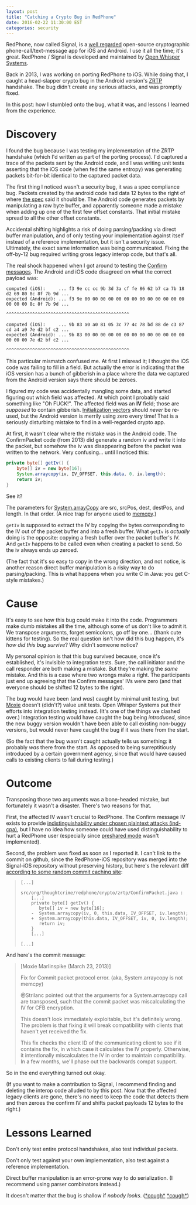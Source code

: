 ```yaml
---
layout: post
title: "Catching a Crypto Bug in RedPhone"
date: 2016-02-22 11:30:00 EST
categories: security
---
```


RedPhone, now called Signal, is a [well regarded](https://youtu.be/vILAlhwUgIU?t=38m43s) open-source cryptographic phone-call/text-message app for iOS and Android.
I use it all the time; it's great.
RedPhone / Signal is developed and maintained by [Open Whisper Systems](https://whispersystems.org/).

Back in 2013, I was working on porting RedPhone to iOS.
While doing that, I caught a head-slapper crypto bug in the Android version's [ZRTP](https://en.wikipedia.org/wiki/ZRTP) handshake.
The bug didn't create any serious attacks, and was promptly fixed.

In this post: how I stumbled onto the bug, what it was, and lessons I learned from the experience.

# Discovery

I found the bug because I was testing my implementation of the ZRTP handshake (which I'd written as part of the porting process).
I'd captured a trace of the packets sent by the Android code, and I was writing unit tests asserting that the iOS code (when fed the same entropy) was generating packets bit-for-bit identical to the captured packet data.

The first thing I noticed wasn't a security bug, it was a spec compliance bug.
Packets created by the android code had data 12 bytes to the right of where [the spec](https://tools.ietf.org/html/rfc6189) said it should be.
The Android code generates packets by manipulating a raw byte buffer, and apparently someone made a mistake when adding up one of the first few offset constants.
That initial mistake spread to all the other offset constants.

Accidental shifting highlights a risk of doing parsing/packing via direct buffer manipulation, and of only testing your implementation against itself instead of a reference implementation, but it isn't a security issue.
Ultimately, the exact same information was being communicated.
Fixing the off-by-12 bug required writing gross legacy interop code, but that's all.

The real shock happened when I got around to testing the [Confirm messages](https://tools.ietf.org/html/rfc6189#section-5.7).
The Android and iOS code disagreed on what the correct payload was:

    computed (iOS):     ... f3 9e cc cc 9b 3d 3a cf fe 86 62 b7 ca 7b 18 d2 69 80 8c 8f 7b 9d ...
    expected (Android): ... f3 9e 00 00 00 00 00 00 00 00 00 00 00 00 00 00 00 00 8c 8f 7b 9d ...
                                  ^^^^^^^^^^^^^^^^^^^^^^^^^^^^^^^^^^^^^^^^^^^^^^^
    
    computed (iOS):     ... 9b 83 a0 a0 81 05 3c 77 4c 78 bd 88 de c3 87 cd a4 a9 7e d2 bf c2 ...
    expected (Android): ... 9b 83 00 00 00 00 00 00 00 00 00 00 00 00 00 00 00 00 7e d2 bf c2 ...
                                  ^^^^^^^^^^^^^^^^^^^^^^^^^^^^^^^^^^^^^^^^^^^^^^^

This particular mismatch confused me.
At first I misread it; I thought the iOS code was failing to fill in a field.
But actually the error is indicating that the iOS version has a bunch of gibberish in a place where the data we captured from the Android version says there should be zeroes.

I figured my code was accidentally mangling some data, and started figuring out which field was affected.
At which point I probably said something like "Oh FUCK!".
The affected field was an **IV** field; those are *supposed* to contain gibberish.
[Initialization vectors](https://en.wikipedia.org/wiki/Initialization_vector) should *never* be re-used, but the Android version is merrily using zero every time!
That is a seriously disturbing mistake to find in a well-regarded crypto app.

At first, it wasn't clear where the mistake was in the Android code.
The ConfirmPacket code (from 2013) did generate a random iv and write it into the packet, but somehow the iv was disappearing before the packet was written to the network.
Very confusing... until I noticed this:

~~~java
private byte[] getIv() {
    byte[] iv = new byte[16];
    System.arraycopy(iv, IV_OFFSET, this.data, 0, iv.length);
    return iv;
}
~~~

See it?

The parameters for [System.arrayCopy](https://docs.oracle.com/javase/7/docs/api/java/lang/System.html#arraycopy%28java.lang.Object,%20int,%20java.lang.Object,%20int,%20int%29) are src, srcPos, dest, destPos, and length.
In that order.
(A nice trap for anyone used to [memcpy](http://man7.org/linux/man-pages/man3/memcpy.3.html).)

`getIv` is supposed to extract the IV by copying the bytes corresponding to the IV out of the packet buffer and into a fresh buffer.
What `getIv` is *actually* doing is the opposite: copying a fresh buffer over the packet buffer's IV.
And `getIv` happens to be called even when creating a packet to send.
So the iv always ends up zeroed.

(The fact that it's so easy to copy in the wrong direction, and not notice, is another reason direct buffer manipulation is a risky way to do parsing/packing.
This is what happens when you write C in Java: you get C-style mistakes.)

# Cause

It's easy to see how this bug could make it into the code.
Programmers make dumb mistakes all the time, although some of us don't like to admit it.
We transpose arguments, forget semicolons, go off by one... (thank cute kittens for testing).
So the real question isn't how did this bug happen, it's *how did this bug survive*?
Why didn't someone notice?

My personal opinion is that this bug survived because, once it's established, it's invisible to integration tests.
Sure, the call initiator and the call responder are both making a mistake.
But they're making the *same* mistake.
And this is a case where two wrongs make a right.
The participants just end up agreeing that the Confirm messages' IVs were zero (and that everyone should be shifted 12 bytes to the right).

The bug would have been (and *was*) caught by minimal unit testing, but [Moxie](https://en.wikipedia.org/wiki/Moxie_Marlinspike) doesn't (didn't?) value unit tests.
Open Whisper Systems put their efforts into integration testing instead.
(It's one of the things we clashed over.)
Integration testing would have caught the bug being *introduced*, since the new buggy version wouldn't have been able to call existing non-buggy versions, but would never have caught the bug if it was there from the start.

(So the fact that the bug wasn't caught actually tells us something: it probably *was* there from the start.
As opposed to being surreptitiously introduced by a certain government agency, since that would have caused calls to existing clients to fail during testing.)

# Outcome

Transposing those two arguments was a bone-headed mistake, but fortunately it wasn't a disaster.
There's two reasons for that.

First, the affected IV wasn't crucial to RedPhone.
The Confirm message IV exists to provide [indistinguishability under chosen plaintext attacks (ind-cpa)](https://en.wikipedia.org/wiki/Ciphertext_indistinguishability#Indistinguishability_under_chosen-plaintext_attack_.28IND-CPA.29), but I have no idea how someone could have used distinguishability to hurt a RedPhone user (especially since [preshared mode](https://tools.ietf.org/html/rfc6189#section-4.4.2) wasn't implemented).

Second, the problem was fixed as soon as I reported it.
I can't link to the commit on github, since the RedPhone-iOS repository was merged into the Signal-iOS repository without preserving history, but here's the relevant diff [according to some random commit caching site](https://git.geekli.st/frrp/red-phone-study-and-improvment-and-redo/commit/0a21f78aaba5a909eebec17048cc5baa6629748a):

>     [...]
>
>     src/org/thoughtcrime/redphone/crypto/zrtp/ConfirmPacket.java :
>         [...]
>         private byte[] getIv() {
>            byte[] iv = new byte[16];
>         -  System.arraycopy(iv, 0, this.data, IV_OFFSET, iv.length);
>         +  System.arraycopy(this.data, IV_OFFSET, iv, 0, iv.length);
>            return iv;
>         }
>         [...]
>
>     [...]

And here's the commit message:

> [Moxie Marlinspike (March 23, 2013)]
>
> Fix for Commit packet protocol error. (aka, System.arraycopy is not memcpy)
>
> @Strilanc pointed out that the arguments for a System.arraycopy call
are transposed, such that the commit packet was miscalculating the IV
for CFB encryption.
>
> This doesn't look immediately exploitable, but it's definitely wrong.
The problem is that fixing it will break compatibility with clients
that haven't yet received the fix.
>
> This fix checks the client ID of the communicating client to see if
it contains the fix, in which case it calculates the IV properly.
Otherwise, it intentionally miscalculates the IV in order to maintain
compatibility.  In a few months, we'll phase out the backwards compat
support.

So in the end everything turned out okay.

(If you want to make a contribution to Signal, I recommend finding and deleting the interop code alluded to by this post.
Now that the affected legacy clients are gone, there's no need to keep the code that detects them and then zeroes the confirm IV and shifts packet payloads 12 bytes to the right.)

# Lessons Learned

Don't only test entire protocol handshakes, also test individual packets.

Don't only test against your own implementation, also test against a reference implementation.

Direct buffer manipulation is an error-prone way to do serialization.
(I recommend using parser combinators instead.)

It doesn't matter that the bug is shallow if *nobody looks*. ([\*cough\*](https://github.com/WhisperSystems/Signal-Android) [\*cough\*](https://github.com/WhisperSystems/Signal-iOS))
